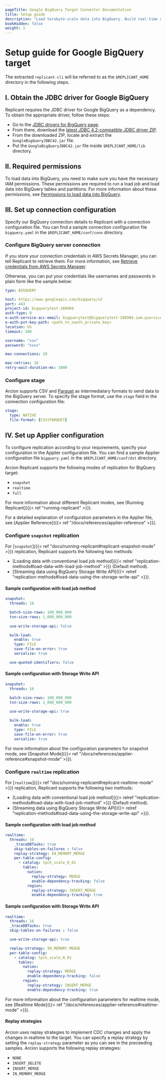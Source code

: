 ```yaml
---
pageTitle: Google BigQuery Target Connector Documentation
title: Setup guide
description: "Load terabyte-scale data into BigQuery. Build real-time data streams for real-time analytics and accelerate your business with Arcion BigQuery connector."
bookHidden: false
weight: 1
---
```


# Setup guide for Google BigQuery target

The extracted `replicant-cli` will be referred to as the `$REPLICANT_HOME` directory in the following steps.

## I. Obtain the JDBC driver for Google BigQuery

Replicant requires the JDBC driver for Google BigQuery as a dependency. To obtain the appropriate driver, follow these steps: 

- Go to the [JDBC drivers for BigQuery page](https://cloud.google.com/bigquery/docs/reference/odbc-jdbc-drivers#current_jdbc_driver).
- From there, download the [latest JDBC 4.2-compatible JDBC driver ZIP](https://storage.googleapis.com/simba-bq-release/jdbc/SimbaJDBCDriverforGoogleBigQuery42_1.2.25.1029.zip).
- From the downloaded ZIP, locate and extract the `GoogleBigQueryJDBC42.jar` file.
- Put the `GoogleBigQueryJDBC42.jar` file inside `$REPLICANT_HOME/lib` directory.

## II. Required permissions
To load data into BigQuery, you need to make sure you have the necessary IAM permissions. These permissions are required to run a load job and load data into BigQuery tables and partitions. For more information about these permissions, see [Permissions to load data into BigQuery](https://cloud.google.com/bigquery/docs/loading-data-cloud-storage-csv#required_permissions).

## III. Set up connection configuration
Specify our BigQuery connection details to Replicant with a connection configuration file. You can find a sample connection configuration file `bigquery.yaml` in the `$REPLICANT_HOME/conf/conn` directory.

### Configure BigQuery server connection
If you store your connection credentials in AWS Secrets Manager, you can tell Replicant to retrieve them. For more information, see [Retrieve credentials from AWS Secrets Manager](/docs/references/secrets-manager). 
    
Otherwise, you can put your credentials like usernames and passwords in plain form like the sample below:

```YAML
type: BIGQUERY

host: https://www.googleapis.com/bigquery/v2
port: 443
project-id: bigquerytest-268904
auth-type: 0
o-auth-service-acc-email: bigquerytest@bigquerytest-268904.iam.gserviceaccount.com
o-auth-pvt-key-path: <path_to_oauth_private_key>
location: US
timeout: 500

username: "xxx"
password: "xxxx"

max-connections: 20

max-retries: 10
retry-wait-duration-ms: 1000
```

### Configure stage
Arcion supports CSV and [Parquet](http://parquet.apache.org/) as intermediatary formats to send data to the BigQuery server. To specify the stage format, use the `stage` field in the connection configuration file:

```YAML
stage:
  type: NATIVE
  file-format: {CSV|PARQUET}
```
## IV. Set up Applier configuration
To configure replication according to your requirements, specify your configuration in the Applier configuration file. You can find a sample Applier configuration file `bigquery.yaml` in the `$REPLICANT_HOME/conf/dst` directory.

Arcion Replicant supports the following modes of replication for BigQuery target:

- `snapshot`
- `realtime`
- `full`

For more information about different Replicant modes, see [Running Replicant]({{< ref "running-replicant" >}}).

For a detailed explanation of configuration parameters in the Applier file, see [Applier Reference]({{< ref "/docs/references/applier-reference" >}}).

### Configure `snapshot` replication
For [`snapshot`]({{< ref "docs/running-replicant#replicant-snapshot-mode" >}}) replication, Replicant supports the following two methods:

- [Loading data with conventional load job method]({{< relref "replication-methods#load-data-with-load-job-method" >}}) (Default method).
- [Streaming data using BigQuery Storage Write API]({{< relref "replication-methods#load-data-using-the-storage-write-api" >}}).

#### Sample configuration with load job method

```YAML
snapshot:
  threads: 16

  batch-size-rows: 100_000_000
  txn-size-rows: 1_000_000_000
  
  use-write-storage-api: false

  bulk-load:
    enable: true
    type: FILE
    save-file-on-error: true
    serialize: true

  use-quoted-identifiers: false
```

#### Sample configuration with Storage Write API

```YAML
snapshot:
  threads: 16

  batch-size-rows: 100_000_000
  txn-size-rows: 1_000_000_000
  
  use-write-storage-api: true

  bulk-load:
    enable: true
    type: FILE
    save-file-on-error: true
    serialize: true
```

For more information about the configuration parameters for snapshot mode, see [Snapshot Mode]({{< ref "/docs/references/applier-reference#snapshot-mode" >}}).

### Configure `realtime` replication
For [`realtime`]({{< ref "docs/running-replicant#replicant-realtime-mode" >}}) replication, Replicant supports the following two methods:

- [Loading data with conventional load job method]({{< relref "replication-methods#load-data-with-load-job-method" >}}) (Default method).
- [Streaming data using BigQuery Storage Write API]({{< relref "replication-methods#load-data-using-the-storage-write-api" >}}).

#### Sample configuration with load job method

```YAML
realtime:
  threads: 16
    _traceDBTasks: true
    skip-tables-on-failures : false
    replay-strategy: IN_MEMORY_MERGE
    per-table-config:
      - catalog: tpch_scale_0_01
        tables:
          nation:
            replay-strategy: MERGE
            enable-dependency-tracking: false
          region:
            replay-strategy: INSERT_MERGE
            enable-dependency-tracking: true
```

#### Sample configuration with Storage Write API

```YAML
realtime:
  threads: 16
  _traceDBTasks: true
  skip-tables-on-failures : false

  use-write-storage-api: true

  replay-strategy: IN_MEMORY_MERGE
  per-table-config:
    - catalog: tpch_scale_0_01
      tables:
        nation:
          replay-strategy: MERGE
          enable-dependency-tracking: false
        region:
          replay-strategy: INSERT_MERGE
          enable-dependency-tracking: true
```

For more information about the configuration parameters for realtime mode, see [Realtime Mode]({{< ref "/docs/references/applier-reference#realtime-mode" >}}).

#### Replay strategies
Arcion uses replay strategies to implement CDC changes and apply the changes in realtime to the target. You can specify a replay strategy by setting the `replay-strategy` parameter as you can see in the preceeding samples. Arcion supports the following replay strategies:

- `NONE`
- `INSERT_DELETE`
- `INSERT_MERGE`
- `IN_MEMORY_MERGE`
